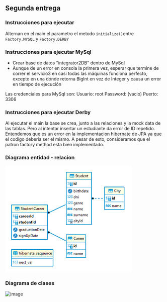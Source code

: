 ## Segunda entrega

### Instrucciones para ejecutar
Alternan en el main el parametro el metodo `initialize()`entre `Factory.MYSQL` y `Factory.DERBY`

### Instrucciones para ejecutar MySql

- Crear base de datos "integrator2DB" dentro de MySql
- Aunque de un error en consola la primera vez, esperar que termine de correr
el servicio3 en casi todas las máquinas funciona perfecto, excepto en una donde retorna BigInt en vez de Integer y causa un error en tiempo de ejecución

Las credenciales para MySql son:
Usuario: root
Password: (vacio)
Puerto: 3306

### Instrucciones para ejecutar Derby
Al ejecutar el main la base se crea, junto a las relaciones y la mock data de las tablas. 
Pero al intentar insertar un estudiante da error de ID repetido. Entendemos que es un error en la implementacion hibernate de JPA ya que el codigo deberia ser el mismo. A pesar de esto, consideramos que el patron factory method esta bien implementado.

### Diagrama entidad - relacion
![image](https://github.com/ezequielcinalli/tpe-arquitecturas-web/blob/main/docs/EntityRelationshipDiagram_Integrador2.png)

### Diagrama de clases
![image](https://user-images.githubusercontent.com/70036411/193145029-77341783-a810-439c-a61e-9450687e3d7b.png)
